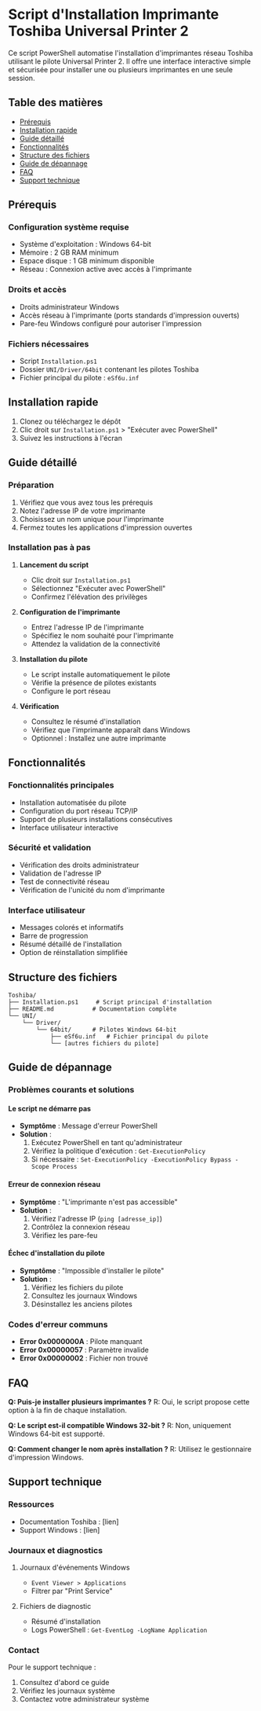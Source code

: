 # Script d'Installation Imprimante Toshiba Universal Printer 2

Ce script PowerShell automatise l'installation d'imprimantes réseau Toshiba utilisant le pilote Universal Printer 2. Il offre une interface interactive simple et sécurisée pour installer une ou plusieurs imprimantes en une seule session.

## Table des matières
- [Prérequis](#prérequis)
- [Installation rapide](#installation-rapide)
- [Guide détaillé](#guide-détaillé)
- [Fonctionnalités](#fonctionnalités)
- [Structure des fichiers](#structure-des-fichiers)
- [Guide de dépannage](#guide-de-dépannage)
- [FAQ](#faq)
- [Support technique](#support-technique)

## Prérequis

### Configuration système requise
- Système d'exploitation : Windows 64-bit
- Mémoire : 2 GB RAM minimum
- Espace disque : 1 GB minimum disponible
- Réseau : Connexion active avec accès à l'imprimante

### Droits et accès
- Droits administrateur Windows
- Accès réseau à l'imprimante (ports standards d'impression ouverts)
- Pare-feu Windows configuré pour autoriser l'impression

### Fichiers nécessaires
- Script `Installation.ps1`
- Dossier `UNI/Driver/64bit` contenant les pilotes Toshiba
- Fichier principal du pilote : `eSf6u.inf`

## Installation rapide

1. Clonez ou téléchargez le dépôt
2. Clic droit sur `Installation.ps1` > "Exécuter avec PowerShell"
3. Suivez les instructions à l'écran

## Guide détaillé

### Préparation
1. Vérifiez que vous avez tous les prérequis
2. Notez l'adresse IP de votre imprimante
3. Choisissez un nom unique pour l'imprimante
4. Fermez toutes les applications d'impression ouvertes

### Installation pas à pas
1. **Lancement du script**
   - Clic droit sur `Installation.ps1`
   - Sélectionnez "Exécuter avec PowerShell"
   - Confirmez l'élévation des privilèges

2. **Configuration de l'imprimante**
   - Entrez l'adresse IP de l'imprimante
   - Spécifiez le nom souhaité pour l'imprimante
   - Attendez la validation de la connectivité

3. **Installation du pilote**
   - Le script installe automatiquement le pilote
   - Vérifie la présence de pilotes existants
   - Configure le port réseau

4. **Vérification**
   - Consultez le résumé d'installation
   - Vérifiez que l'imprimante apparaît dans Windows
   - Optionnel : Installez une autre imprimante

## Fonctionnalités

### Fonctionnalités principales
- Installation automatisée du pilote
- Configuration du port réseau TCP/IP
- Support de plusieurs installations consécutives
- Interface utilisateur interactive

### Sécurité et validation
- Vérification des droits administrateur
- Validation de l'adresse IP
- Test de connectivité réseau
- Vérification de l'unicité du nom d'imprimante

### Interface utilisateur
- Messages colorés et informatifs
- Barre de progression
- Résumé détaillé de l'installation
- Option de réinstallation simplifiée

## Structure des fichiers

```
Toshiba/
├── Installation.ps1     # Script principal d'installation
├── README.md           # Documentation complète
└── UNI/
    └── Driver/
        └── 64bit/      # Pilotes Windows 64-bit
            ├── eSf6u.inf   # Fichier principal du pilote
            └── [autres fichiers du pilote]
```

## Guide de dépannage

### Problèmes courants et solutions

#### Le script ne démarre pas
- **Symptôme** : Message d'erreur PowerShell
- **Solution** : 
  1. Exécutez PowerShell en tant qu'administrateur
  2. Vérifiez la politique d'exécution : `Get-ExecutionPolicy`
  3. Si nécessaire : `Set-ExecutionPolicy -ExecutionPolicy Bypass -Scope Process`

#### Erreur de connexion réseau
- **Symptôme** : "L'imprimante n'est pas accessible"
- **Solution** :
  1. Vérifiez l'adresse IP (`ping [adresse_ip]`)
  2. Contrôlez la connexion réseau
  3. Vérifiez les pare-feu

#### Échec d'installation du pilote
- **Symptôme** : "Impossible d'installer le pilote"
- **Solution** :
  1. Vérifiez les fichiers du pilote
  2. Consultez les journaux Windows
  3. Désinstallez les anciens pilotes

### Codes d'erreur communs
- **Error 0x0000000A** : Pilote manquant
- **Error 0x00000057** : Paramètre invalide
- **Error 0x00000002** : Fichier non trouvé

## FAQ

**Q: Puis-je installer plusieurs imprimantes ?**
R: Oui, le script propose cette option à la fin de chaque installation.

**Q: Le script est-il compatible Windows 32-bit ?**
R: Non, uniquement Windows 64-bit est supporté.

**Q: Comment changer le nom après installation ?**
R: Utilisez le gestionnaire d'impression Windows.

## Support technique

### Ressources
- Documentation Toshiba : [lien]
- Support Windows : [lien]

### Journaux et diagnostics
1. Journaux d'événements Windows
   - `Event Viewer > Applications`
   - Filtrer par "Print Service"

2. Fichiers de diagnostic
   - Résumé d'installation
   - Logs PowerShell : `Get-EventLog -LogName Application`

### Contact
Pour le support technique :
1. Consultez d'abord ce guide
2. Vérifiez les journaux système
3. Contactez votre administrateur système
